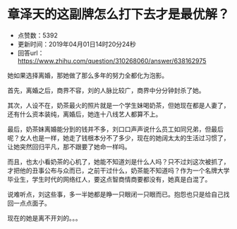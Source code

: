 # 章泽天的这副牌怎么打下去才是最优解？
- 点赞数：5392
- 更新时间：2019年04月01日14时20分24秒
- 回答url：https://www.zhihu.com/question/310268060/answer/638162975
<body>
 <p data-pid="Naw0MISy">她如果选择离婚，那她做了那么多年的努力全都化为泡影。</p>
 <p data-pid="B1bD7xu6">首先，离婚之后，商界不容，刘的人脉比较广，商界中分分钟封杀了她。</p>
 <p data-pid="DqVzCg9b">其次，人设不在，奶茶最火的照片就是一个学生妹喝奶茶，但她现在都是人妻了，还有什么资本装纯，离婚后，她连十八线艺人都算不上。</p>
 <p data-pid="6pUeXt81">最后，奶茶妹离婚能分到的钱并不多，刘口口声声说什么员工如同兄弟，但最后呢？女人也是一样，她走了钱根本分不了多少，现在的她阔太太的生活过习惯了，让她突然回归平凡，那不跟要了她命一样吗。</p>
 <p data-pid="N72ekfa3">而且，也太小看奶茶的心机了，她能不知道刘是什么人吗？只不过刘这次被抓了，才把他的丑事公布与众而已，之前干过什么，奶茶能不知道吗？作为一个名牌大学毕业生，学生时代的网络红人，要这点智商情商要都没有，她真是白混了。</p>
 <p data-pid="Mj_Z7dpc">说难听点，刘这些事，多一半她都是睁一只眼闭一只眼而已。抱怨也只是给自己找回一点点面子。</p>
 <p data-pid="XOoLDe0m">现在的她是离不开刘的。。。</p>
</body>